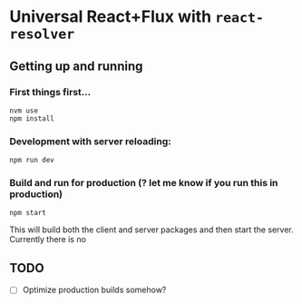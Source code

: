 # Universal React+Flux with `react-resolver`

## Getting up and running


### First things first...
```shell
nvm use
npm install
```

### Development with server reloading:
```shell
npm run dev
```

### Build and run for production (? let me know if you run this in production)
```shell
npm start
```
This will build both the client and server packages and then start the server. Currently there is no




## TODO

 - [ ] Optimize production builds somehow?

